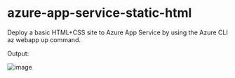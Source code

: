 # azure-app-service-static-html
Deploy a basic HTML+CSS site to Azure App Service by using the Azure CLI az webapp up command. 

Output:


![image](https://github.com/niravmsoni/azure-app-service-static-html/assets/6556021/ddbc9100-f9c4-46bc-a615-36cdffb02b0f)
